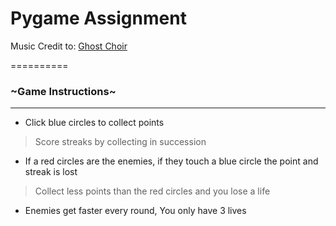 # Pygame Assignment

Music Credit to:
[Ghost Choir](https://youtu.be/kXF3VYYa5TI)

==========

### ~Game Instructions~
___________
- Click blue circles to collect points
> Score streaks by collecting in succession
- If a red circles are the enemies, if they touch a blue circle the point and streak is lost
> Collect less points than the red circles and you lose a life
- Enemies get faster every round, You only have 3 lives

